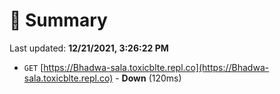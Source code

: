 # 📖 Summary
Last updated: **12/21/2021, 3:26:22 PM**

- `GET` [https://Bhadwa-sala.toxicblte.repl.co](https://Bhadwa-sala.toxicblte.repl.co) - **Down** (120ms)
